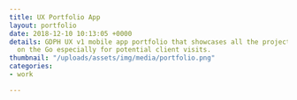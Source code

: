 ```yaml
---
title: UX Portfolio App
layout: portfolio
date: 2018-12-10 10:13:05 +0000
details: GDPH UX v1 mobile app portfolio that showcases all the project of UXM/BA
  on the Go especially for potential client visits.
thumbnail: "/uploads/assets/img/media/portfolio.png"
categories:
- work

---
```

